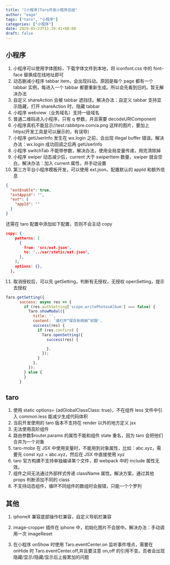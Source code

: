 ```yaml
---
title: "[小程序]Taro开发小程序总结"
author: "eago"
tags: ["taro", "小程序"]
categories: ["小程序"]
date: 2019-05-23T11:29:41+08:00
draft: false
---
```


## 小程序

1. 小程序可以使用字体图标，下载字体文件到本地，将 iconfont.css 中的 font-face 替换成在线地址即可
2. 动态删减小程序 tabbar item，会出现抖动。原因是每个 page 都有一个 tabbar 实例，每进入一个 tabbar 都要重新生成。所以会先看到旧的。暂无解决办法
3. 自定义 shareAction 会被 tabbar 遮挡住。解决办法：自定义 tabbar 支持显示隐藏，打开 shareAction 时，隐藏 tabbar
4. 小程序 webview（业务域名）支持一级域名
5. 普通二维码进入小程序，只有 q 参数，并且需要 decodeURIComponent
6. 小程序真机不能显示//test.rabbitpre.com/a.png 这样的图片，要加上 https(开发工具是可以展示的，有误导)
7. 小程序 getUserInfo 发生在 wx.login 之前，会出现 illegal buffer 错误。解决办法：wx.login 成功回调之后再 getUserInfo
8. 小程序 switchTab 不能带参数，解决办法，使用全局变量传递，用完清除掉
9. 小程序 swiper 动态减少后，current 大于 swiperItem 数量，swiper 就会空白，解决办法：加入 current 属性，并手动设置
10. 第三方平台小程序模板开发，可以使用 ext.json，配置默认的 appId 和额外信息

```json
{
  "extEnable": true,
  "extAppid": "",
  "ext": {
    "appId": ""
  }
}
```

还需在 taro 配置中添加如下配置，否则不会主动 copy

```json
copy: {
    patterns: [
      {
        from: 'src/ext.json',
        to: '../var/static/ext.json',
      },
    ],
    options: {},
  },
```

11. 取消授权后，可以先 getSetting，判断有无授权，无授权 openSetting，提示去授权

```javascript
Taro.getSetting({
      success: async res => {
        if (res.authSetting['scope.writePhotosAlbum'] === false) {
          Taro.showModal({
            title: '',
            content: '请打开“保存到相册”权限',
            success(res) {
              if (res.confirm) {
                Taro.openSetting({
                  success(res) {

                  },
                });
              }
            },
          });
        } else {
        }
      }
```

## taro

1. 使用 static options= {adGlobalClassClass: true}，不在组件 less 文件中引入 common.less 能减少生成代码体积
2. 当前开发使用的 taro 版本不支持在 render 以外的地方定义 jsx
3. 无法使用高阶组件
4. 路由参数\$router.params 的属性不能和组件 state 重名，因为 taro 会把他们合并为一个对象
5. taro-mobx 在 JSX 中使用变量时，不能用到对象属性，比如：abc.xyz，需要先 const xyz = abc.xyz，然后在 JSX 中直接使用 xyz
6. taro 官方构建不支持单独编译某个文件，即 webpack 中的 include 属性无效。
7. 组件之间无法通过外部样式传递 className 属性。解决方案，通过其他 props 判断添加不同的 class
8. 不支持动态组件，循环不同组件的数组时会报错，只能一个个罗列

## 其他

1. iphoneX 兼容底部操作栏兼容，自定义导航栏兼容

2. image-cropper 插件在 iphone 中，初始化图片不会居中。解决办法：手动调用一次 imageReset

3. 在小程序 onShow 时使用 Taro.eventCenter.on 监听事件埋点，需要在 onHide 时 Taro.eventCenter.off,并且要注意 on,off 的引用不变。否者会出现隐藏/显示/隐藏/显示后上报累加的问题
